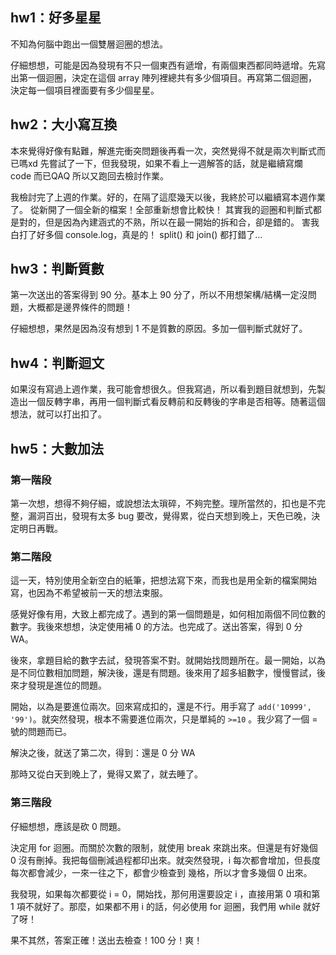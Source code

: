 ## hw1：好多星星
不知為何腦中跑出一個雙層迴圈的想法。

仔細想想，可能是因為發現有不只一個東西有遞增，有兩個東西都同時遞增。先寫出第一個迴圈，決定在這個 array 陣列裡總共有多少個項目。再寫第二個迴圈，決定每一個項目裡面要有多少個星星。

## hw2：大小寫互換
本來覺得好像有點難，解進完衝突問題後再看一次，突然覺得不就是兩次判斷式而已嗎xd
先嘗試了一下，但我發現，如果不看上一週解答的話，就是繼續寫爛 code 而已QAQ
所以又跑回去檢討作業。

我檢討完了上週的作業。好的，在隔了這麼幾天以後，我終於可以繼續寫本週作業了。
從新開了一個全新的檔案！全部重新想會比較快！
其實我的迴圈和判斷式都是對的，但是因為內建涵式的不熟，所以在最一開始的拆和合，卻是錯的。
害我白打了好多個 console.log，真是的！
split() 和 join() 都打錯了…

## hw3：判斷質數
第一次送出的答案得到 90 分。基本上 90 分了，所以不用想架構/結構一定沒問題，大概都是邊界條件的問題！

仔細想想，果然是因為沒有想到 1 不是質數的原因。多加一個判斷式就好了。

## hw4：判斷迴文
如果沒有寫過上週作業，我可能會想很久。但我寫過，所以看到題目就想到，先製造出一個反轉字串，再用一個判斷式看反轉前和反轉後的字串是否相等。随著這個想法，就可以打出扣了。

## hw5：大數加法

### 第一階段

第一次想，想得不夠仔細，或說想法太瑣碎，不夠完整。理所當然的，扣也是不完整，漏洞百出，發現有太多 bug 要改，覺得累，從白天想到晚上，天色已晚，決定明日再戰。

### 第二階段

這一天，特別使用全新空白的紙筆，把想法寫下來，而我也是用全新的檔案開始寫，也因為不希望被前一天的想法束服。

感覺好像有用，大致上都完成了。遇到的第一個問題是，如何相加兩個不同位數的數字。我後來想想，決定使用補 0 的方法。也完成了。送出答案，得到 0 分 WA。

後來，拿題目給的數字去試，發現答案不對。就開始找問題所在。最一開始，以為是不同位數相加問題，解決後，還是有問題。後來用了超多組數字，慢慢嘗試，後來才發現是進位的問題。

開始，以為是要進位兩次。回來寫成扣的，還是不行。用手寫了 `add('10999', '99')`。就突然發現，根本不需要進位兩次，只是單純的 `>=10` 。我少寫了一個 = 號的問題而已。

解決之後，就送了第二次，得到：還是 0 分 WA

那時又從白天到晚上了，覺得又累了，就去睡了。

### 第三階段

仔細想想，應該是砍 0 問題。

決定用 for 迴圈。而關於次數的限制，就使用 break 來跳出來。但還是有好幾個 0 沒有刪掉。我把每個刪減過程都印出來。就突然發現，i 每次都會增加，但長度每次都會減少，一來一往之下，都會少檢查到 幾格，所以才會多幾個 0 出來。

我發現，如果每次都要從 i = 0，開始找，那何用還要設定 i ，直接用第 0 項和第 1 項不就好了。那麼，如果都不用 i 的話，何必使用 for 迴圈，我們用 while 就好了呀！

果不其然，答案正確！送出去檢查！100 分！爽！